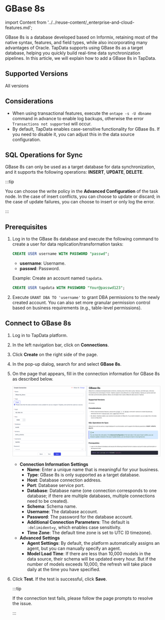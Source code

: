 # GBase 8s

import Content from '../../reuse-content/_enterprise-and-cloud-features.md';

<Content />

GBase 8s is a database developed based on Informix, retaining most of the native syntax, features, and field types, while also incorporating many advantages of Oracle. TapData supports using GBase 8s as a target database, helping you quickly build real-time data synchronization pipelines. In this article, we will explain how to add a GBase 8s in TapData.

## Supported Versions

All versions

## Considerations

- When using transactional features, execute the `ontape -s -U dbname` command in advance to enable log backups, otherwise the error `Transactions not supported` will occur.
- By default, TapData enables case-sensitive functionality for GBase 8s. If you need to disable it, you can adjust this in the data source configuration.

## SQL Operations for Sync

GBase 8s can only be used as a target database for data synchronization, and it supports the following operations: **INSERT**, **UPDATE**, **DELETE**.

:::tip

You can choose the write policy in the **Advanced Configuration** of the task node. In the case of insert conflicts, you can choose to update or discard; in the case of update failures, you can choose to insert or only log the error.

:::

## Prerequisites

1. Log in to the GBase 8s database and execute the following command to create a user for data replication/transformation tasks:

   ```sql
   CREATE USER username WITH PASSWORD "passwd";
   ```

   - **username**: Username.
   - **passwd**: Password.

   Example: Create an account named `tapdata`.

   ```sql
   CREATE USER tapdata WITH PASSWORD "Your@passwd123";
   ```

2. Execute `GRANT DBA TO 'username'` to grant DBA permissions to the newly created account. You can also set more granular permission control based on business requirements (e.g., table-level permissions).

## Connect to GBase 8s

1. Log in to TapData platform.

2. In the left navigation bar, click on **Connections**.

3. Click **Create** on the right side of the page.

4. In the pop-up dialog, search for and select **GBase 8s**.

5. On the page that appears, fill in the connection information for GBase 8s as described below.

   ![GBase 8s Connection Example](../../images/gbase_8s_connection.png)

   - **Connection Information Settings**
     - **Name**: Enter a unique name that is meaningful for your business.
     - **Type**: GBase 8s is only supported as a target database.
     - **Host**: Database connection address.
     - **Port**: Database service port.
     - **Database**: Database name (one connection corresponds to one database; if there are multiple databases, multiple connections need to be created).
     - **Schema**: Schema name.
     - **Username**: The database account.
     - **Password**: The password for the database account.
     - **Additional Connection Parameters**: The default is `:delimident=y`, which enables case sensitivity.
     - **Time Zone**: The default time zone is set to UTC (0 timezone).
   - **Advanced Settings**
     - **Agent Settings**: By default, the platform automatically assigns an agent, but you can manually specify an agent.
     - **Model Load Time**: If there are less than 10,000 models in the data source, their schema will be updated every hour. But if the number of models exceeds 10,000, the refresh will take place daily at the time you have specified.

6. Click **Test**. If the test is successful, click **Save**.

   :::tip

   If the connection test fails, please follow the page prompts to resolve the issue.

   :::